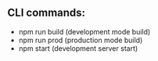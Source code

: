## CLI commands:

- npm run build (development mode build)
- npm run prod (production mode build)
- npm start (development server start)



